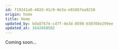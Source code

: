 ```yaml
---
id: f19241a0-402d-41c9-8e3a-e01667ea0210
origin: home
title: Home
updated_by: bda87674-cd7f-4e3d-8598-650708e299ee
updated_at: 1642458502
---
```

Coming soon...
